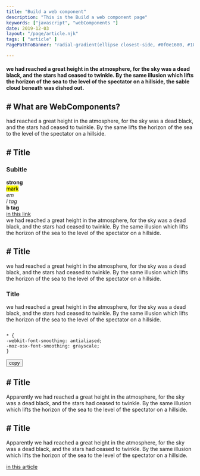 ```yaml
---
title: "Build a web component"
description: "This is the Build a web component page"
keywords: ["javascript", "webComponents "]
date: 2019-12-03
layout: "/page/article.njk"
tags: [ "article" ]
PagePathToBanner: "radial-gradient(ellipse closest-side, #0f0e1680, #100e17), url(/_assets/media/images/abstract-4.jpg)"

---
```


<h4 class="preface">
we had reached a great height in the atmosphere, for the sky was a dead black, and the stars had ceased to twinkle. By the same illusion which lifts the horizon of the sea to the level of the spectator on a hillside, the sable cloud beneath was dished out.</h4>

## # What are WebComponents? 
<!-- Excerpt Start -->
 had reached a great height in the atmosphere, for the sky was a dead black, and the stars had ceased to twinkle. By the same lifts the horizon of the sea to the level of the spectator on a hillside.
<!-- Excerpt End -->

## # Title 
###  Subitle 
<strong>strong</strong> <br>
<mark>mark</mark> <br>
<em>em</em> <br>
<i> i tag</i><br>
<b> b tag </b><br>
<a class="link" href="/">in this link</a><br> we had reached a great height in the atmosphere, for the sky was a dead black, and the stars had ceased to twinkle. By the same illusion which lifts the horizon of the sea to the level of the spectator on a hillside.


## # Title

<el-inline attr="lead">
we had reached a great height in the atmosphere, for the sky was a dead black, and the stars had ceased to twinkle. By the same illusion which lifts the horizon of the sea to the level of the spectator on a hillside.
</el-inline>

###  Title
we had reached a great height in the atmosphere, for the sky was a dead black, and the stars had ceased to twinkle. By the same illusion which lifts the horizon of the sea to the level of the spectator on a hillside.


<div class="coding-section">
<pre><code>
* {
-webkit-font-smoothing: antialiased;
-moz-osx-font-smoothing: grayscale;
}
</code></pre>
<button>copy</button>
</div>

## # Title
Apparently we had reached a great height in the atmosphere, for the sky was a dead black, and the stars had ceased to twinkle. By the same illusion which lifts the horizon of the sea to the level of the spectator on a hillside.

## # Title
Apparently we had reached a great height in the atmosphere, for the sky was a dead black, and the stars had ceased to twinkle. By the same illusion which lifts the horizon of the sea to the level of the spectator on a hillside.


<a class="link" href="/">in this article</a>


